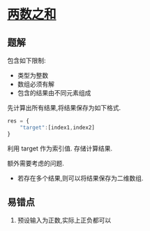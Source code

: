 # [两数之和](https://leetcode.com/problems/two-sum/description/)

## 题解
包含如下限制:
* 类型为整数
* 数组必须有解
* 包含的结果由不同元素组成

先计算出所有结果,将结果保存为如下格式.
```js
res = {
    "target":[index1,index2]
} 
```
利用 target 作为索引值.
存储计算结果.

额外需要考虑的问题.

* 若存在多个结果,则可以将结果保存为二维数组.



## 易错点
1. 预设输入为正数,实际上正负都可以
